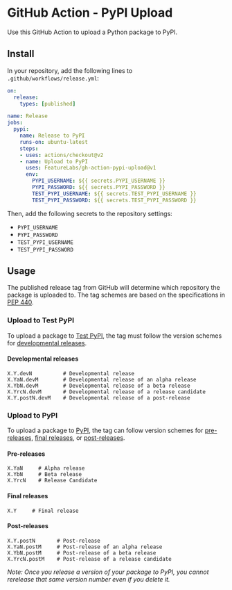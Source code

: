 # GitHub Action - PyPI Upload

Use this GitHub Action to upload a Python package to PyPI.

## Install

In your repository, add the following lines to `.github/workflows/release.yml`:

```yaml
on:
  release:
    types: [published]

name: Release
jobs:
  pypi:
    name: Release to PyPI
    runs-on: ubuntu-latest
    steps:
    - uses: actions/checkout@v2
    - name: Upload to PyPI
      uses: FeatureLabs/gh-action-pypi-upload@v1
      env:
        PYPI_USERNAME: ${{ secrets.PYPI_USERNAME }}
        PYPI_PASSWORD: ${{ secrets.PYPI_PASSWORD }}
        TEST_PYPI_USERNAME: ${{ secrets.TEST_PYPI_USERNAME }}
        TEST_PYPI_PASSWORD: ${{ secrets.TEST_PYPI_PASSWORD }}
```

Then, add the following secrets to the repository settings:
  - `PYPI_USERNAME`
  - `PYPI_PASSWORD`
  - `TEST_PYPI_USERNAME`
  - `TEST_PYPI_PASSWORD`

## Usage

The published release tag from GitHub will determine which repository the package is uploaded to. The tag schemes are based on the specifications in [PEP 440](https://www.python.org/dev/peps/pep-0440).

### Upload to Test PyPI

To upload a package to [Test PyPI](https://test.pypi.org/), the tag must follow the version schemes for [developmental releases](https://www.python.org/dev/peps/pep-0440/#developmental-releases).

#### Developmental releases

```
X.Y.devN          # Developmental release
X.YaN.devM        # Developmental release of an alpha release
X.YbN.devM        # Developmental release of a beta release
X.YrcN.devM       # Developmental release of a release candidate
X.Y.postN.devM    # Developmental release of a post-release
```

### Upload to PyPI

To upload a package to [PyPI](https://pypi.org/), the tag can follow version schemes for [pre-releases](https://www.python.org/dev/peps/pep-0440/#pre-releases), [final releases](https://www.python.org/dev/peps/pep-0440/#final-releases), or [post-releases](https://www.python.org/dev/peps/pep-0440/#post-releases).

#### Pre-releases

```
X.YaN     # Alpha release
X.YbN     # Beta release
X.YrcN    # Release Candidate
```

#### Final releases

```
X.Y     # Final release
```

#### Post-releases

```
X.Y.postN       # Post-release
X.YaN.postM     # Post-release of an alpha release
X.YbN.postM     # Post-release of a beta release
X.YrcN.postM    # Post-release of a release candidate
```

*Note: Once you release a version of your package to PyPI, you cannot rerelease that same version number even if you delete it.*
